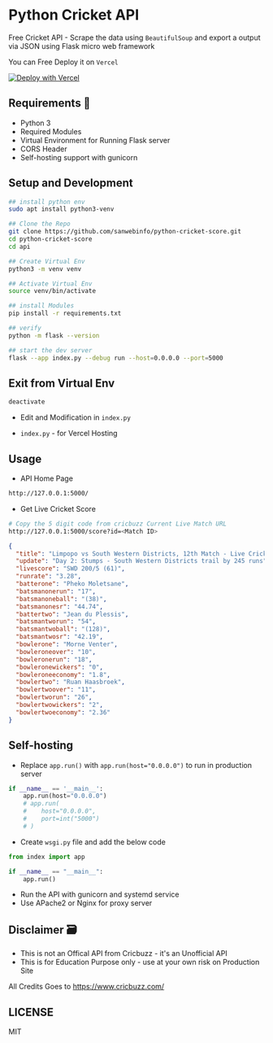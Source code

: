 # Python Cricket API

Free Cricket API - Scrape the data using `BeautifulSoup` and export a output via JSON using Flask micro web framework  

You can Free Deploy it on `Vercel`

[![Deploy with Vercel](https://vercel.com/button)](https://vercel.com/new/clone?repository-url=https%3A%2F%2Fgithub.com%2Fsanwebinfo%2Fpython-cricket-score%2Ftree%2Fmain%2Fapi)  

## Requirements 📑

- Python 3
- Required Modules
- Virtual Environment for Running Flask server
- CORS Header
- Self-hosting support with gunicorn

## Setup and Development

```sh
## install python env
sudo apt install python3-venv

## Clone the Repo
git clone https://github.com/sanwebinfo/python-cricket-score.git
cd python-cricket-score
cd api

## Create Virtual Env
python3 -m venv venv

## Activate Virtual Env
source venv/bin/activate

## install Modules
pip install -r requirements.txt

## verify
python -m flask --version

## start the dev server 
flask --app index.py --debug run --host=0.0.0.0 --port=5000
```

## Exit from Virtual Env

```sh
deactivate
```

- Edit and Modification in `index.py`

- `index.py` - for Vercel Hosting

## Usage

- API Home Page

```sh
http://127.0.0.1:5000/
```

- Get Live Cricket Score

```sh
# Copy the 5 digit code from cricbuzz Current Live Match URL 
http://127.0.0.1:5000/score?id=<Match ID>
```

```json
{
  "title": "Limpopo vs South Western Districts, 12th Match - Live Cricket Score",
  "update": "Day 2: Stumps - South Western Districts trail by 245 runs",
  "livescore": "SWD 200/5 (61)",
  "runrate": "3.28",
  "batterone": "Pheko Moletsane",
  "batsmanonerun": "17",
  "batsmanoneball": "(38)",
  "batsmanonesr": "44.74",
  "battertwo": "Jean du Plessis",
  "batsmantworun": "54",
  "batsmantwoball": "(128)",
  "batsmantwosr": "42.19",
  "bowlerone": "Morne Venter",
  "bowleroneover": "10",
  "bowleronerun": "18",
  "bowleronewickers": "0",
  "bowleroneeconomy": "1.8",
  "bowlertwo": "Ruan Haasbroek",
  "bowlertwoover": "11",
  "bowlertworun": "26",
  "bowlertwowickers": "2",
  "bowlertwoeconomy": "2.36"
}
```

## Self-hosting

- Replace `app.run()` with `app.run(host="0.0.0.0")` to run in production server

```py
if __name__ == '__main__':
    app.run(host="0.0.0.0")
    # app.run(
    #    host="0.0.0.0",
    #    port=int("5000")
    # )
```

- Create `wsgi.py` file and add the below code

```py
from index import app

if __name__ == "__main__":
    app.run()
```

- Run the API with gunicorn and systemd service
- Use APache2 or Nginx for proxy server

## Disclaimer 🗃

- This is not an Offical API from Cricbuzz - it's an Unofficial API
- This is for Education Purpose only - use at your own risk on Production Site

All Credits Goes to <https://www.cricbuzz.com/>

## LICENSE

MIT
